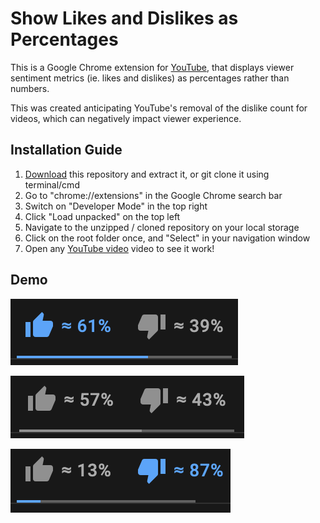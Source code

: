 # Show Likes and Dislikes as Percentages

This is a Google Chrome extension for [YouTube](https://www.youtube.com/), that displays viewer sentiment metrics (ie. likes and dislikes) as percentages rather than numbers. 

This was created anticipating YouTube's removal of the dislike count for videos, which can negatively impact viewer experience.

## Installation Guide
1. [Download](https://github.com/xAngad/yt-likes-percentage/archive/refs/heads/main.zip) this repository and extract it, or git clone it using terminal/cmd
2. Go to "chrome://extensions" in the Google Chrome search bar
3. Switch on "Developer Mode" in the top right
4. Click "Load unpacked" on the top left
5. Navigate to the unzipped / cloned repository on your local storage
6. Click on the root folder once, and "Select" in your navigation window
7. Open any [YouTube video](https://www.youtube.com/watch?v=dQw4w9WgXcQ) video to see it work!

## Demo 

![Screenshot](./screenshots/like.png)

![Screenshot](./screenshots/none.png)

![Screenshot](./screenshots/dislike.png)